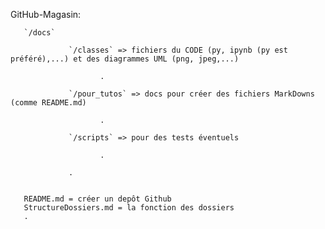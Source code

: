 GitHub-Magasin:
       
       `/docs`

                 `/classes` => fichiers du CODE (py, ipynb (py est préféré),...) et des diagrammes UML (png, jpeg,...)

                        .
                 
                 `/pour_tutos` => docs pour créer des fichiers MarkDowns (comme README.md)

                        .
                 
                 `/scripts` => pour des tests éventuels

                        .
                 
                 .

                 
       README.md = créer un depôt Github
       StructureDossiers.md = la fonction des dossiers
       .
